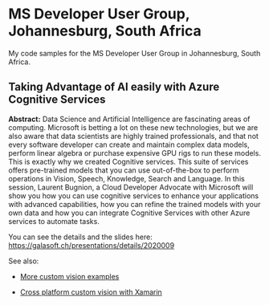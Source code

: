 # MS Developer User Group, Johannesburg, South Africa

My code samples for the MS Developer User Group in Johannesburg, South Africa.

## Taking Advantage of AI easily with Azure Cognitive Services

**Abstract:** Data Science and Artificial Intelligence are fascinating areas of computing. Microsoft is betting a lot on these new technologies, but we are also aware that data scientists are highly trained professionals, and that not every software developer can create and maintain complex data models, perform linear algebra or purchase expensive GPU rigs to run these models. This is exactly why we created Cognitive services. This suite of services offers pre-trained models that you can use out-of-the-box to perform operations in Vision, Speech, Knowledge, Search and Language. In this session, Laurent Bugnion, a Cloud Developer Advocate with Microsoft will show you how you can use cognitive services to enhance your applications with advanced capabilities, how you can refine the trained models with your own data and how you can integrate Cognitive Services with other Azure services to automate tasks.

You can see the details and the slides here:
https://galasoft.ch/presentations/details/2020009

See also:

- [More custom vision examples](http://github.com/lbugnion/sample-azure-cognitive1)

- [Cross platform custom vision with Xamarin](http://github.com/lbugnion/sample-crossplatform-customvision)

